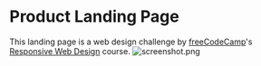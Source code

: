 # Product Landing Page
 This landing page is a web design challenge by [freeCodeCamp](https://www.freecodecamp.org/)'s [Responsive Web Design](https://www.freecodecamp.org/learn/responsive-web-design/) course.
![screenshot.png](https://github.com/zeetaen1989/ProductLandingPage/blob/main/screenshot.png)
